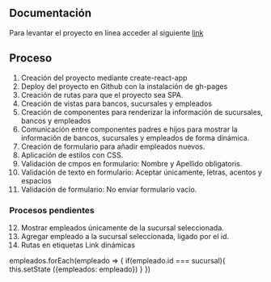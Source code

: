 ## Documentación

Para  levantar el proyecto en línea acceder al siguiente [link](https://taniatenorio.github.io/Cumplo-Test/)

## Proceso

1. Creación del proyecto mediante create-react-app
2. Deploy del proyecto en Github con la instalación de gh-pages
3. Creación de rutas para que el proyecto sea SPA.
4. Creación de vistas para bancos, sucursales y empleados
5. Creación de componentes para renderizar la información de sucursales, bancos y empleados
6. Comunicación entre componentes padres e hijos para mostrar la información de bancos, sucursales y empleados de forma dinámica.
7. Creación de formulario para añadir empleados nuevos.
8. Aplicación de estilos con CSS.
9. Validación de cmpos en formulario: Nombre y Apellido obligatoris.
10. Validación de texto en formulario: Aceptar únicamente, letras, acentos y espacios
11. Validación de formulario: No enviar formulario vacío.

### Procesos pendientes

12. Mostrar empleados únicamente de la sucursal seleccionada.
13. Agregar empleado a la sucursal seleccionada, ligado por el id.
10. Rutas en etiquetas Link dinámicas

empleados.forEach(empleado => {
    if(empleado.id === sucursal){
        this.setState ({empleados: empleado})
    }
})


